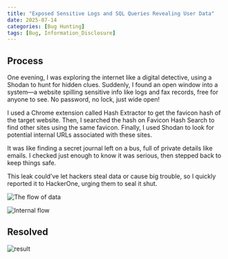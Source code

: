 ```yaml
---
title: "Exposed Sensitive Logs and SQL Queries Revealing User Data"
date: 2025-07-14
categories: [Bug Hunting]
tags: [Bug, Information_Disclosure]
---
```


## Process
One evening, I was exploring the internet like a digital detective, using a Shodan to hunt for hidden clues. 
Suddenly, I found an open window into a system—a website spilling sensitive info like logs and fax records, free for anyone to see. No password, no lock, just wide open!

I used a Chrome extension called Hash Extractor to get the favicon hash of the target website. Then, I searched the hash on 
Favicon Hash Search  to find other sites using the same favicon. Finally, I used Shodan to look for potential internal URLs associated with these sites.

It was like finding a secret journal left on a bus, full of private details like emails. 
I checked just enough to know it was serious, then stepped back to keep things safe. 

This leak could’ve let hackers steal data or cause big trouble, so I quickly reported it to HackerOne, urging them to seal it shut.

![The flow of data](https://mrci0x1.gitbook.io/home/~gitbook/image?url=https%3A%2F%2F2226553737-files.gitbook.io%2F%7E%2Ffiles%2Fv0%2Fb%2Fgitbook-x-prod.appspot.com%2Fo%2Fspaces%252FGuulzzy1AvWrJMh0trBB%252Fuploads%252FnUEkfgsek6G2L5bXRRal%252FScreenshot_2025-01-11_115241.png%3Falt%3Dmedia%26token%3D42e54e1c-1c99-48fc-a2a9-b28058995718&width=768&dpr=4&quality=100&sign=7a56d403&sv=2)

![Internal flow](https://mrci0x1.gitbook.io/home/~gitbook/image?url=https%3A%2F%2F2226553737-files.gitbook.io%2F%7E%2Ffiles%2Fv0%2Fb%2Fgitbook-x-prod.appspot.com%2Fo%2Fspaces%252FGuulzzy1AvWrJMh0trBB%252Fuploads%252F8UnjUEZ4H4LAYhAlpqTo%252FScreenshot_2025-01-11_115300.png%3Falt%3Dmedia%26token%3Dd2bbe728-32ca-42af-b688-5f5d2aa2234f&width=768&dpr=4&quality=100&sign=7ae29a1f&sv=2)

## Resolved
![result](https://mrci0x1.gitbook.io/home/~gitbook/image?url=https%3A%2F%2F2226553737-files.gitbook.io%2F%7E%2Ffiles%2Fv0%2Fb%2Fgitbook-x-prod.appspot.com%2Fo%2Fspaces%252FGuulzzy1AvWrJMh0trBB%252Fuploads%252F7Pfd1yxsimHBCHUYDdXX%252FScreenshot%25202025-05-22%2520014407.png%3Falt%3Dmedia%26token%3Dcc17eb8d-172b-4c98-bb97-30103c2fccbb&width=768&dpr=1&quality=100&sign=4c5ed1d8&sv=2)